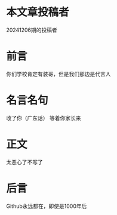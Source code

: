 # 本文章投稿者
20241206期的投稿者
# 前言
你们学校肯定有装哥，但是我们那边是代言人
# 名言名句
收了你（广东话）
等着你家长来
# 正文
太恶心了不写了
# 后言
Github永远都在，即使是1000年后